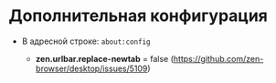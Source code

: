 # Дополнительная конфигурация

- В адресной строке: ``about:config``

  - **zen.urlbar.replace-newtab** = false (https://github.com/zen-browser/desktop/issues/5109)
